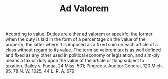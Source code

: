 ---
title: Ad Valorem
letter: A
permalink: "/definitions/bld-ad-valorem.html"
body: According to value. Duties are either ad valorem or speei/fc; the former when
  the duty is laid in the form of a percentage on the value of the property; the latter
  where It is imposed as a fixed sum on each article of a class without regard to
  its value. The term ad valorem tax is as well defined and fixed as any other used
  in political economy or legislation, and sim-ply means a tax or duty upon the value
  of the article or thing subject to taxation. Bailey v. Fuqua, 24 Miss. 501; Pingree
  v. Auditor General, 120 Mich. 95, 78 N. W. 1025, 44 L. R. A. 679
published_at: '2018-07-07'
source: Black's Law Dictionary 2nd Ed (1910)
layout: post
---